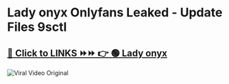 
 # Lady onyx Onlyfans Leaked - Update Files 9sctl

## <h2><a href="https://clipsfans.com/Lady_onyx&ref=git">🔗 Click to LINKS ⏩⏩ 👉 🟢 Lady onyx </a></h2>

<a href="https://clipsfans.com/Lady_onyx&ref=git" rel="nofollow" data-target="animated-image.originalLink"><img src="https://i.ibb.co.com/xMMVF88/686577567.gif" alt="Viral Video Original" style="max-width: 100%; display: inline-block;" data-target="animated-image.originalImage"></a>

